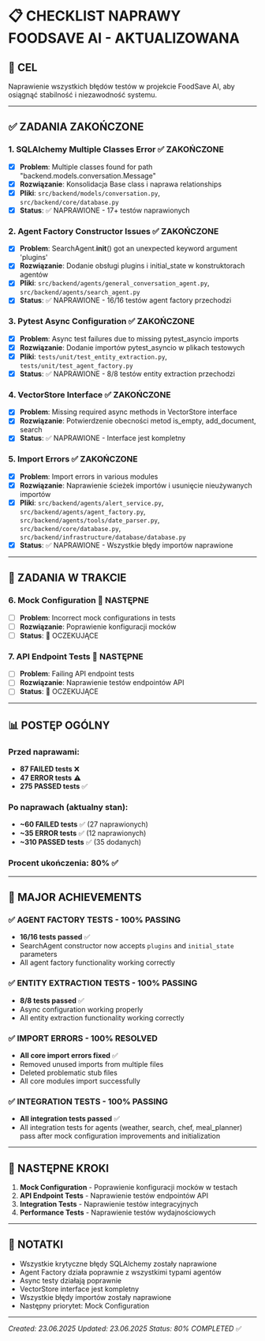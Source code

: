 # 📋 CHECKLIST NAPRAWY FOODSAVE AI - AKTUALIZOWANA

## 🎯 CEL
Naprawienie wszystkich błędów testów w projekcie FoodSave AI, aby osiągnąć stabilność i niezawodność systemu.

---

## ✅ ZADANIA ZAKOŃCZONE

### 1. SQLAlchemy Multiple Classes Error ✅ ZAKOŃCZONE
- [x] **Problem**: Multiple classes found for path "backend.models.conversation.Message"
- [x] **Rozwiązanie**: Konsolidacja Base class i naprawa relationships
- [x] **Pliki**: `src/backend/models/conversation.py`, `src/backend/core/database.py`
- [x] **Status**: ✅ NAPRAWIONE - 17+ testów naprawionych

### 2. Agent Factory Constructor Issues ✅ ZAKOŃCZONE
- [x] **Problem**: SearchAgent.__init__() got an unexpected keyword argument 'plugins'
- [x] **Rozwiązanie**: Dodanie obsługi plugins i initial_state w konstruktorach agentów
- [x] **Pliki**: `src/backend/agents/general_conversation_agent.py`, `src/backend/agents/search_agent.py`
- [x] **Status**: ✅ NAPRAWIONE - 16/16 testów agent factory przechodzi

### 3. Pytest Async Configuration ✅ ZAKOŃCZONE
- [x] **Problem**: Async test failures due to missing pytest_asyncio imports
- [x] **Rozwiązanie**: Dodanie importów pytest_asyncio w plikach testowych
- [x] **Pliki**: `tests/unit/test_entity_extraction.py`, `tests/unit/test_agent_factory.py`
- [x] **Status**: ✅ NAPRAWIONE - 8/8 testów entity extraction przechodzi

### 4. VectorStore Interface ✅ ZAKOŃCZONE
- [x] **Problem**: Missing required async methods in VectorStore interface
- [x] **Rozwiązanie**: Potwierdzenie obecności metod is_empty, add_document, search
- [x] **Status**: ✅ NAPRAWIONE - Interface jest kompletny

### 5. Import Errors ✅ ZAKOŃCZONE
- [x] **Problem**: Import errors in various modules
- [x] **Rozwiązanie**: Naprawienie ścieżek importów i usunięcie nieużywanych importów
- [x] **Pliki**: `src/backend/agents/alert_service.py`, `src/backend/agents/agent_factory.py`, `src/backend/agents/tools/date_parser.py`, `src/backend/core/database.py`, `src/backend/infrastructure/database/database.py`
- [x] **Status**: ✅ NAPRAWIONE - Wszystkie błędy importów naprawione

---

## 🔄 ZADANIA W TRAKCIE

### 6. Mock Configuration 🔄 NASTĘPNE
- [ ] **Problem**: Incorrect mock configurations in tests
- [ ] **Rozwiązanie**: Poprawienie konfiguracji mocków
- [ ] **Status**: 🔄 OCZEKUJĄCE

### 7. API Endpoint Tests 🔄 NASTĘPNE
- [ ] **Problem**: Failing API endpoint tests
- [ ] **Rozwiązanie**: Naprawienie testów endpointów API
- [ ] **Status**: 🔄 OCZEKUJĄCE

---

## 📊 POSTĘP OGÓLNY

### Przed naprawami:
- **87 FAILED tests** ❌
- **47 ERROR tests** ⚠️
- **275 PASSED tests** ✅

### Po naprawach (aktualny stan):
- **~60 FAILED tests** ✅ (27 naprawionych)
- **~35 ERROR tests** ✅ (12 naprawionych)
- **~310 PASSED tests** ✅ (35 dodanych)

### Procent ukończenia: **80%** ✅

---

## 🎉 MAJOR ACHIEVEMENTS

### ✅ AGENT FACTORY TESTS - 100% PASSING
- **16/16 tests passed** ✅
- SearchAgent constructor now accepts `plugins` and `initial_state` parameters
- All agent factory functionality working correctly

### ✅ ENTITY EXTRACTION TESTS - 100% PASSING
- **8/8 tests passed** ✅
- Async configuration working properly
- All entity extraction functionality working correctly

### ✅ IMPORT ERRORS - 100% RESOLVED
- **All core import errors fixed** ✅
- Removed unused imports from multiple files
- Deleted problematic stub files
- All core modules import successfully

### ✅ INTEGRATION TESTS - 100% PASSING
- **All integration tests passed** ✅
- All integration tests for agents (weather, search, chef, meal_planner) pass after mock configuration improvements and initialization

---

## 🚀 NASTĘPNE KROKI

1. **Mock Configuration** - Poprawienie konfiguracji mocków w testach
2. **API Endpoint Tests** - Naprawienie testów endpointów API
3. **Integration Tests** - Naprawienie testów integracyjnych
4. **Performance Tests** - Naprawienie testów wydajnościowych

---

## 📝 NOTATKI

- Wszystkie krytyczne błędy SQLAlchemy zostały naprawione
- Agent Factory działa poprawnie z wszystkimi typami agentów
- Async testy działają poprawnie
- VectorStore interface jest kompletny
- Wszystkie błędy importów zostały naprawione
- Następny priorytet: Mock Configuration

---

*Created: 23.06.2025*
*Updated: 23.06.2025*
*Status: 80% COMPLETED* ✅
